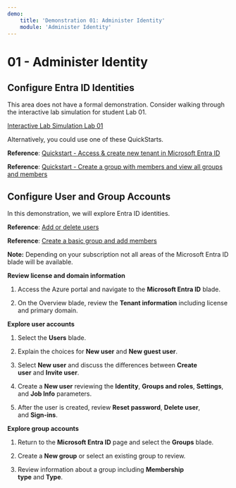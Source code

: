 ```yaml
---
demo:
    title: 'Demonstration 01: Administer Identity'
    module: 'Administer Identity'
---
```


# 01 - Administer Identity

## Configure Entra ID Identities

This area does not have a formal demonstration. Consider walking through the interactive lab simulation for student Lab 01. 

[Interactive Lab Simulation Lab 01](https://mslabs.cloudguides.com/guides/AZ-104%20Exam%20Guide%20-%20Microsoft%20Azure%20Administrator%20Exercise%201)

Alternatively, you could use one of these QuickStarts. 

**Reference**: [Quickstart - Access & create new tenant in Microsoft Entra ID](https://docs.microsoft.com/azure/active-directory/fundamentals/active-directory-access-create-new-tenant)

**Reference**: [Quickstart - Create a group with members and view all groups and members](https://docs.microsoft.com/azure/active-directory/fundamentals/active-directory-groups-view-azure-portal)

## Configure User and Group Accounts

In this demonstration, we will explore Entra ID identities.

**Reference**: [Add or delete users](https://docs.microsoft.com/azure/active-directory/fundamentals/add-users-azure-active-directory)

**Reference**: [Create a basic group and add members](https://docs.microsoft.com/azure/active-directory/fundamentals/active-directory-groups-create-azure-portal#create-a-basic-group-and-add-members)

**Note:** Depending on your subscription not all areas of the Microsoft Entra ID blade will be available. 

**Review license and domain information**

1.  Access the Azure portal and navigate to the **Microsoft Entra ID** blade.

2.  On the Overview blade, review the **Tenant information** including license and primary domain.

**Explore user accounts**

1.  Select the **Users** blade.

2.  Explain the choices for **New user** and **New guest user**.

3.  Select **New user** and discuss the differences between **Create
    user** and **Invite user**.

4.  Create a **New user** reviewing the **Identity**, **Groups and
    roles**, **Settings**, and **Job Info** parameters.

5.  After the user is created, review **Reset password**, **Delete
    user**, and **Sign-ins**.

**Explore group accounts**

1.  Return to the **Microsoft Entra ID** page and select
    the **Groups** blade.

2.  Create a **New group** or select an existing group to review.

3.  Review information about a group including **Membership
    type** and **Type**.
